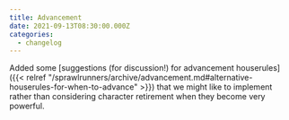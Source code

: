 ```yaml
---
title: Advancement
date: 2021-09-13T08:30:00.000Z
categories:
  - changelog
---
```


Added some [suggestions (for discussion!) for advancement houserules]({{< relref "/sprawlrunners/archive/advancement.md#alternative-houserules-for-when-to-advance" >}}) that we might like to implement rather than considering character retirement when they become very powerful.
<!--more-->